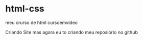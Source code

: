 # html-css
 meu crurso de html cursoemvideo


Criando Site mas agora eu to criando meu reposiório no github